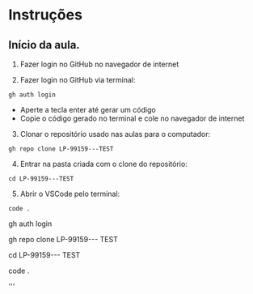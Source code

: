 # Instruções

## Início da aula.

1) Fazer login no GitHub no navegador de internet


2) Fazer login no GitHub via terminal:
```
gh auth login
```
- Aperte a tecla enter até gerar um código
- Copie o código gerado no terminal e cole no navegador de internet


3) Clonar o repositório usado nas aulas para o computador:
```
gh repo clone LP-99159---TEST
```


4) Entrar na pasta criada com o clone do repositório:
```
cd LP-99159---TEST
```

5) Abrir o VSCode pelo terminal:
```
code .
```
gh auth login

gh repo clone LP-99159--- TEST

cd LP-99159--- TEST

code .

'''